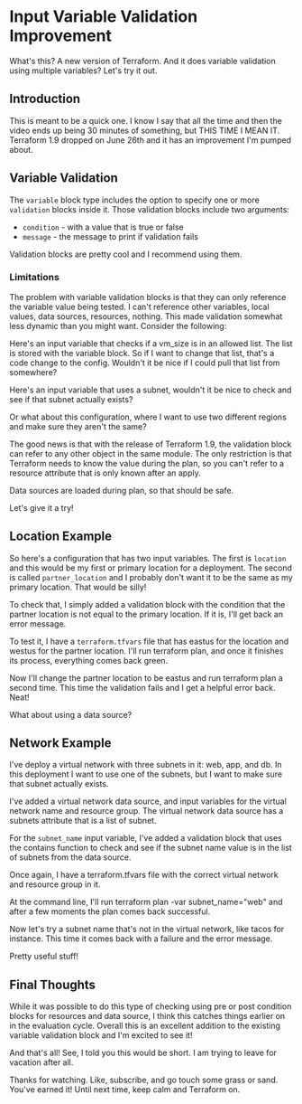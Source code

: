 # Input Variable Validation Improvement

What's this? A new version of Terraform. And it does variable validation using multiple variables? Let's try it out.

## Introduction

This is meant to be a quick one. I know I say that all the time and then the video ends up being 30 minutes of something, but THIS TIME I MEAN IT. Terraform 1.9 dropped on June 26th and it has an improvement I'm pumped about.

## Variable Validation

The `variable` block type includes the option to specify one or more `validation` blocks inside it. Those validation blocks include two arguments:

* `condition` - with a value that is true or false
* `message` - the message to print if validation fails

Validation blocks are pretty cool and I recommend using them.

### Limitations

The problem with variable validation blocks is that they can only reference the variable value being tested. I can't reference other variables, local values, data sources, resources, nothing. This made validation somewhat less dynamic than you might want. Consider the following:

Here's an input variable that checks if a vm_size is in an allowed list. The list is stored with the variable block. So if I want to change that list, that's a code change to the config. Wouldn't it be nice if I could pull that list from somewhere?

Here's an input variable that uses a subnet, wouldn't it be nice to check and see if that subnet actually exists?

Or what about this configuration, where I want to use two different regions and make sure they aren't the same?

The good news is that with the release of Terraform 1.9, the validation block can refer to any other object in the same module. The only restriction is that Terraform needs to know the value during the plan, so you can't refer to a resource attribute that is only known after an apply.

Data sources are loaded during plan, so that should be safe.

Let's give it a try!

## Location Example

So here's a configuration that has two input variables. The first is `location` and this would be my first or primary location for a deployment. The second is called `partner_location` and I probably don't want it to be the same as my primary location. That would be silly!

To check that, I simply added a validation block with the condition that the partner location is not equal to the primary location. If it is, I'll get back an error message.

To test it, I have a `terraform.tfvars` file that has eastus for the location and westus for the partner location. I'll run terraform plan, and once it finishes its process, everything comes back green.

Now I'll change the partner location to be eastus and run terraform plan a second time. This time the validation fails and I get a helpful error back. Neat!

What about using a data source?

## Network Example

I've deploy a virtual network with three subnets in it: web, app, and db. In this deployment I want to use one of the subnets, but I want to make sure that subnet actually exists.

I've added a virtual network data source, and input variables for the virtual network name and resource group. The virtual network data source has a subnets attribute that is a list of subnet.

For the `subnet_name` input variable, I've added a validation block that uses the contains function to check and see if the subnet name value is in the list of subnets from the data source.

Once again, I have a terraform.tfvars file with the correct virtual network and resource group in it.

At the command line, I'll run terraform plan -var subnet_name="web" and after a few moments the plan comes back successful.

Now let's try a subnet name that's not in the virtual network, like tacos for instance. This time it comes back with a failure and the error message.

Pretty useful stuff!

## Final Thoughts

While it was possible to do this type of checking using pre or post condition blocks for resources and data source, I think this catches things earlier on in the evaluation cycle. Overall this is an excellent addition to the existing variable validation block and I'm excited to see it!

And that's all! See, I told you this would be short. I am trying to leave for vacation after all.

Thanks for watching. Like, subscribe, and go touch some grass or sand. You've earned it! Until next time, keep calm and Terraform on.
